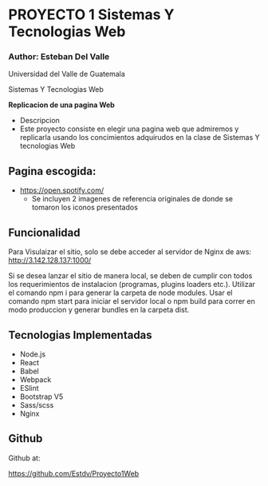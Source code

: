 
# PROYECTO 1 Sistemas Y Tecnologias Web
 
### Author: Esteban Del Valle

Universidad del Valle de Guatemala

Sistemas Y Tecnologias Web

**Replicacion de una pagina Web**

* Descripcion
 * Este proyecto consiste en elegir una pagina web que admiremos y replicarla usando los concimientos adquirudos en la clase de Sistemas Y tecnologias Web

## Pagina escogida:

* https://open.spotify.com/
    * Se incluyen 2 imagenes de referencia originales de donde se tomaron los iconos presentados



## Funcionalidad

Para Visulaizar el sitio, solo se debe acceder al servidor de Nginx de aws: http://3.142.128.137:1000/

Si se desea lanzar el sitio de manera local, se deben de cumplir con todos los requerimientos de instalacion (programas, plugins loaders etc.).
Utilizar el comando npm i para generar la carpeta de node modules. 
Usar el comando npm start para iniciar el servidor local o npm build para correr en modo produccion y generar bundles en la carpeta dist.


## Tecnologias Implementadas

* Node.js
* React
* Babel
* Webpack
* ESlint
* Bootstrap V5
* Sass/scss
* Nginx


## Github
Github at:

https://github.com/Estdv/Proyecto1Web